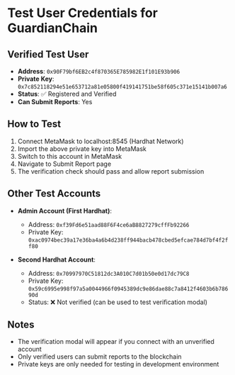 # Test User Credentials for GuardianChain

## Verified Test User
- **Address**: `0x90F79bf6EB2c4f870365E785982E1f101E93b906`
- **Private Key**: `0x7c852118294e51e653712a81e05800f419141751be58f605c371e15141b007a6`
- **Status**: ✅ Registered and Verified
- **Can Submit Reports**: Yes

## How to Test
1. Connect MetaMask to localhost:8545 (Hardhat Network)
2. Import the above private key into MetaMask
3. Switch to this account in MetaMask
4. Navigate to Submit Report page
5. The verification check should pass and allow report submission

## Other Test Accounts
- **Admin Account (First Hardhat)**: 
  - Address: `0xf39Fd6e51aad88F6F4ce6aB8827279cffFb92266`
  - Private Key: `0xac0974bec39a17e36ba4a6b4d238ff944bacb478cbed5efcae784d7bf4f2ff80`

- **Second Hardhat Account**:
  - Address: `0x70997970C51812dc3A010C7d01b50e0d17dc79C8`
  - Private Key: `0x59c6995e998f97a5a0044966f0945389dc9e86dae88c7a8412f4603b6b78690d`
  - Status: ❌ Not verified (can be used to test verification modal)

## Notes
- The verification modal will appear if you connect with an unverified account
- Only verified users can submit reports to the blockchain
- Private keys are only needed for testing in development environment
